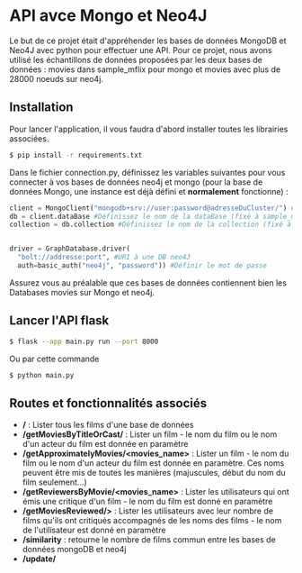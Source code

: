 # API avce Mongo et Neo4J
Le but de ce projet était d'appréhender les bases de données MongoDB et Neo4J avec python pour effectuer une API. Pour ce projet, nous avons utilisé les échantillons de données proposées par les deux bases de données : movies dans sample_mflix pour mongo et movies avec plus de 28000 noeuds sur neo4j.

## Installation

Pour lancer l'application, il vous faudra d'abord installer toutes les librairies associées.
```bash
$ pip install -r requirements.txt
```

Dans le fichier connection.py, définissez les variables suivantes pour vous connecter à vos bases de données neo4j et mongo (pour la base de données Mongo, une instance est déjà défini et **normalement** fonctionne) :  

```python
client = MongoClient("mongodb+srv://user:password@adresseDuCluster/") #URI de connexion à une instance MongoDB
db = client.dataBase #Définissez le nom de la dataBase (fixé à sample_mflix de base)
collection = db.collection #Définissez le nom de la collection (fixé à movies de base) 


driver = GraphDatabase.driver(
  "bolt://addresse:port", #URI à une DB neo4J
  auth=basic_auth("neo4j", "password")) #Définir le mot de passe
```

Assurez vous au préalable que ces bases de données contiennent bien les Databases movies sur Mongo et neo4j.

## Lancer l'API flask
```bash
$ flask --app main.py run --port 8000
```

Ou par cette commande
```bash
$ python main.py
```

## Routes et fonctionnalités associés
- **/** : Lister tous les films d'une base de données
- **/getMoviesByTitleOrCast/<name>** : Lister un film - le nom du film ou le nom d'un acteur du film est donnée en paramètre
- **/getApproximatelyMovies/<movies_name>** : Lister un film - le nom du film ou le nom d'un acteur du film est donnée en paramètre. Ces noms peuvent être mis de toutes les manières (majuscules, début du nom du film seulement...)
- **/getReviewersByMovie/<movies_name>** : Lister les utilisateurs qui ont émis une critique d'un film - le nom du film est donné en paramètre
- **/getMoviesReviewed/<person>>** : Lister les utilisateurs avec leur nombre de films qu'ils ont critiqués accompagnés de les noms des films - le nom de l'utilisateur est donné en paramètre
- **/similarity** : retourne le nombre de films commun entre les bases de données mongoDB et neo4j
- **/update/<title>** : Mettre à jour les informations par rapport à un film - le nom du film devant être changé est donné en paramètre. Les informations modifiées doivent être données sous format json. (Les informations données doivent être les suivantes : le nom des acteurs, les genres du film, le nom du film, l'année du film)

## Lancer et tester les routes avec Postamn
  
  Pour tester l'API, je vous invite à utiliser Postman et à importer cette collection via l'API de Postman : https://api.postman.com/collections/27816364-2675e944-4734-40c2-bcf0-d9b7ea5e3ef8?access_key=PMAT-01H2G3KJ6VPN8SY5TN22A50Y7D.
  
  Vous pouvez importer la collection directement sur postman et indiquer l'API dans le champ dédié comme ci-dessous.
  
  <img width="482" alt="image" src="https://github.com/Ant01ne2/Movies/assets/96232442/1c9a7051-15dc-4c11-b191-9e193a5ee55a">
  
Cette collection contient différents dossiers qui correspondent à toutes les routes citées précédemment, chacun de ces dossiers comporte :
  - Une requête pré-définie dont vous pouvez modifier le paramètre à mettre en entrée ;
  - Une requête avec un paramètre déjà défini servant d'exemple.
